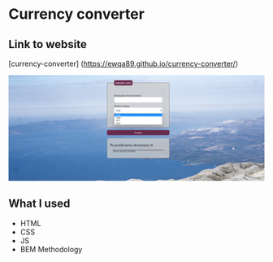 # Currency converter
## Link to website
[currency-converter] (https://ewqa89.github.io/currency-converter/)

![screenshot](images/currency-converter.png)

## What I used
- HTML
- CSS
- JS
- BEM Methodology